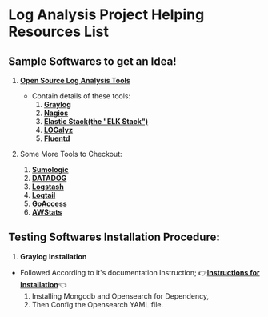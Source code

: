 # Log Analysis Project Helping Resources List

## Sample Softwares to get an Idea!

1. [**Open Source Log Analysis Tools**](https://opensource.com/article/19/4/log-analysis-tools)
    - Contain details of these tools:
        1. [**Graylog**](https://www.graylog.org/products/open-source)
        2. [**Nagios**](https://www.nagios.org/downloads/)
        3. [**Elastic Stack(the "ELK Stack")**](https://www.elastic.co/products)
        4. [**LOGalyz**](http://www.logalyze.com/)
        5. [**Fluentd**](https://www.fluentd.org/)

2. Some More Tools to Checkout:
    1. [**Sumologic**](https://www.sumologic.com/)
    2. [**DATADOG**](https://www.datadoghq.com/)
    3. [**Logstash**](https://www.elastic.co/logstash)
    4. [**Logtail**](https://betterstack.com/logs?gad=1)
    5. [**GoAccess**](https://goaccess.io/)
    6. [**AWStats**](https://awstats.sourceforge.io/)

## Testing Softwares Installation Procedure:

1. **Graylog Installation**

- Followed According to it's documentation Instruction;
    👉[**Instructions for Installation**](https://go2docs.graylog.org/5-1/downloading_and_installing_graylog/ubuntu_installation.html)👈
    1. Installing Mongodb and Opensearch for Dependency,
    2. Then Config the Opensearch YAML file.
